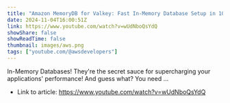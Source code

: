 ```yaml
---
title: "Amazon MemoryDB for Valkey: Fast In-Memory Database Setup in 10 Clicks!"
date: 2024-11-04T16:00:51Z
link: https://www.youtube.com/watch?v=wUdNboQsYdQ
showShare: false
showReadTime: false
thumbnail: images/aws.png
tags: ["youtube.com/@awsdevelopers"]
---
```

In-Memory Databases! They're the secret sauce for supercharging your applications' performance! And guess what? You need ...

- Link to article: https://www.youtube.com/watch?v=wUdNboQsYdQ